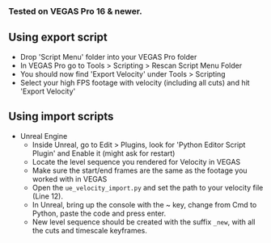 ### Tested on VEGAS Pro 16 & newer.

## Using export script

- Drop 'Script Menu' folder into your VEGAS Pro folder
- In VEGAS Pro go to Tools > Scripting > Rescan Script Menu Folder
- You should now find 'Export Velocity' under Tools > Scripting
- Select your high FPS footage with velocity (including all cuts) and hit 'Export Velocity'

## Using import scripts
- Unreal Engine
  - Inside Unreal, go to Edit > Plugins, look for 'Python Editor Script Plugin' and Enable it (might ask for restart)
  - Locate the level sequence you rendered for Velocity in VEGAS
  - Make sure the start/end frames are the same as the footage you worked with in VEGAS
  - Open the `ue_velocity_import.py` and set the path to your velocity file (Line 12).
  - In Unreal, bring up the console with the ~ key, change from Cmd to Python, paste the code and press enter.
  - New level sequence should be created with the suffix `_new`, with all the cuts and timescale keyframes.
